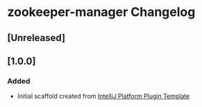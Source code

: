 <!-- Keep a Changelog guide -> https://keepachangelog.com -->

# zookeeper-manager Changelog

## [Unreleased]

## [1.0.0]

### Added

- Initial scaffold created
  from [IntelliJ Platform Plugin Template](https://github.com/JetBrains/intellij-platform-plugin-template)

